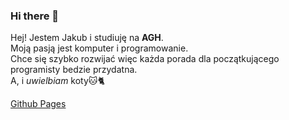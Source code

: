 ### Hi there 👋

Hej! Jestem Jakub i studiuję na __AGH__.\
Moją pasją jest komputer i programowanie.\
Chce się szybko rozwijać więc każda porada dla początkującego programisty bedzie przydatna.\
A, i _uwielbiam_ koty🐱🐈

[Github Pages](https://shikoqu.github.io/)
 
<!--
**Shikoqu** is a ✨ _special_ ✨ repository because its `README.md` (this file) appears on your GitHub profile.

Here are some ideas to get you started:

- 🔭 I’m currently working on ...
- 🌱 I’m currently learning ...
- 👯 I’m looking to collaborate on ...
- 🤔 I’m looking for help with ...
- 💬 Ask me about ...
- 📫 How to reach me: ...
- 😄 Pronouns: ...
- ⚡ Fun fact: ...
-->
